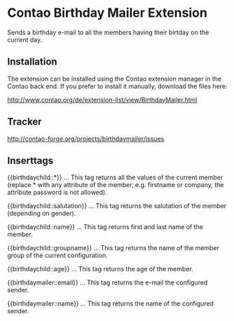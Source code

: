 Contao Birthday Mailer Extension
================================

Sends a birthday e-mail to all the members having their birtday on the current day.


Installation
------------

The extension can be installed using the Contao extension manager in the Contao
back end. If you prefer to install it manually, download the files here:

http://www.contao.org/de/extension-list/view/BirthdayMailer.html


Tracker
-------

http://contao-forge.org/projects/birthdaymailer/issues


Inserttags
----------

{{birthdaychild::*}}					... This tag returns all the values of the current member (replace * with any attribute of the member, e.g. firstname or company, the attribute password is not allowed).

{{birthdaychild::salutation}}	... This tag returns the salutation of the member (depending on gender).

{{birthdaychild::name}}				... This tag returns first and last name of the member.

{{birthdaychild::groupname}}	... This tag returns the name of the member group of the current configuration.

{{birthdaychild::age}}				... This tag returns the age of the member.

{{birthdaymailer::email}}			... This tag returns the e-mail the configured sender.

{{birthdaymailer::name}}			... This tag returns the name of the configured sender.